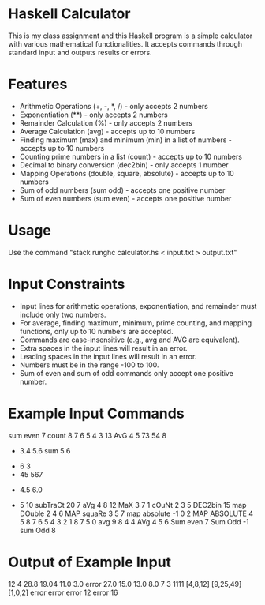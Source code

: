 # Haskell Calculator
This is my class assignment and this Haskell program is a simple calculator with various mathematical functionalities. It accepts commands through standard input and outputs results or errors.

# Features
* Arithmetic Operations (+, -, *, /) - only accepts 2 numbers
* Exponentiation (**) - only accepts 2 numbers
* Remainder Calculation (%) - only accepts 2 numbers
* Average Calculation (avg) - accepts up to 10 numbers
* Finding maximum (max) and minimum (min) in a list of numbers - accepts up to 10 numbers
* Counting prime numbers in a list (count) - accepts up to 10 numbers
* Decimal to binary conversion (dec2bin) - only accepts 1 number
* Mapping Operations (double, square, absolute) - accepts up to 10 numbers
* Sum of odd numbers (sum odd) - accepts one positive number
* Sum of even numbers (sum even) - accepts one positive number

# Usage
Use the command "stack runghc calculator.hs < input.txt > output.txt"

# Input Constraints
* Input lines for arithmetic operations, exponentiation, and remainder must include only two numbers.
* For average, finding maximum, minimum, prime counting, and mapping functions, only up to 10 numbers are accepted.
* Commands are case-insensitive (e.g., avg and AVG are equivalent).
* Extra spaces in the input lines will result in an error.
* Leading spaces in the input lines will result in an error.
* Numbers must be in the range -100 to 100.
* Sum of even and sum of odd commands only accept one positive number.

# Example Input Commands
sum even 7
count 8 7 6 5 4 3 13
AvG 4 5 73 54 8
* 3.4 5.6
sum 5 6
- 6 3
- 45 567
* 4.5 6.0
+ 5 10
subTraCt 20 7
aVg 4 8 12
MaX 3 7 1
cOuNt 2 3 5
DEC2bin 15
map DOuble 2 4 6
MAP squaRe 3 5 7
map absolute -1 0 2
MAP ABSOLUTE 4 5 8 7 6 5 4 3 2 1 8 7 5 0
avg 9  8 4 4
 AVg 4 5 6
Sum even 7
Sum Odd -1
sum Odd 8

# Output of Example Input
12
4
28.8
19.04
11.0
3.0
error
27.0
15.0
13.0
8.0
7
3
1111
[4,8,12]
[9,25,49]
[1,0,2]
error
error
error
12
error
16

